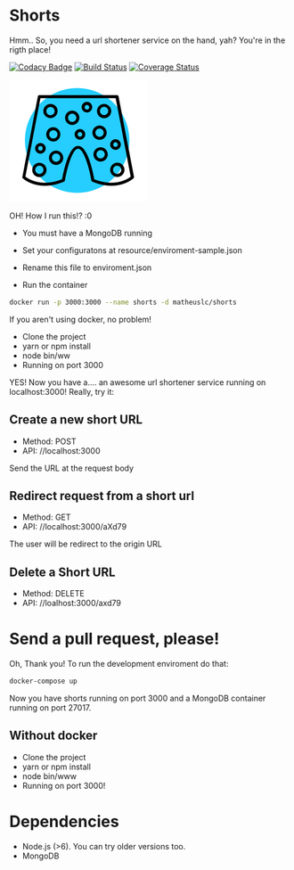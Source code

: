 # Shorts
Hmm.. So, you need a url shortener service on the hand, yah? You're in the rigth place!

[![Codacy Badge](https://api.codacy.com/project/badge/Grade/5ccabd14091a425c948da4e55ebd7784)](https://www.codacy.com/app/mematheuslc/shorts?utm_source=github.com&utm_medium=referral&utm_content=matheuslc/shorts&utm_campaign=badger)
[![Build Status](https://travis-ci.org/matheuslc/shorts.svg?branch=master)](https://travis-ci.org/matheuslc/shorts)
[![Coverage Status](https://coveralls.io/repos/github/matheuslc/shorts/badge.svg?branch=master)](https://coveralls.io/github/matheuslc/shorts?branch=master)

![](media/shorts-small.png)

OH! How I run this!? :0

* You must have a MongoDB running 

* Set your configuratons at resource/enviroment-sample.json

* Rename this file to enviroment.json

* Run the container

```bash
docker run -p 3000:3000 --name shorts -d matheuslc/shorts
```

If you aren't using docker, no problem!

* Clone the project
* yarn or npm install
* node bin/ww
* Running on port 3000

YES! Now you have a.... an awesome url shortener service running on localhost:3000! Really, try it:

## Create a new short URL

* Method: POST
* API: //localhost:3000

Send the URL at the request body

## Redirect request from a short url

* Method: GET
* API: //localhost:3000/aXd79

The user will be redirect to the origin URL

## Delete a Short URL

* Method: DELETE
* API: //loalhost:3000/axd79

# Send a pull request, please!
Oh, Thank you! To run the development enviroment do that:

```bash
docker-compose up
```

Now you have shorts running on port 3000 and a MongoDB container running on port 27017.

## Without docker

* Clone the project
* yarn or npm install
* node bin/www
* Running on port 3000!

# Dependencies
* Node.js (>6). You can try older versions too.
* MongoDB

